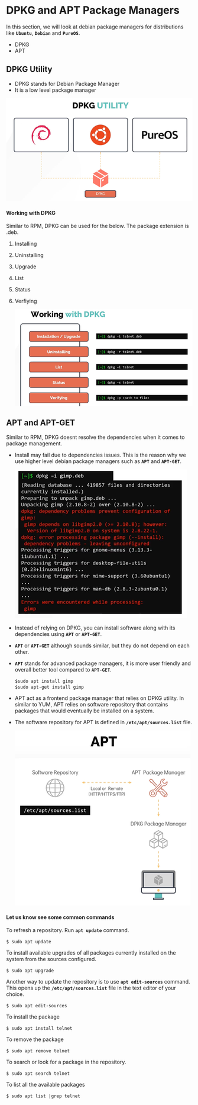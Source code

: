 # DPKG and APT Package Managers

In this section, we will look at debian package managers for distributions like **`Ubuntu`**, **`Debian`** and **`PureOS`**.
- DPKG
- APT

## DPKG Utility

- DPKG stands for Debian Package Manager
- It is a low level package manager

![dpkg](../../images/dpkg.PNG)

#### Working with DPKG

Similar to RPM, DPKG can be used for the below. The package extension is .deb.
1. Installing
1. Uninstalling
1. Upgrade
1. List
1. Status
1. Verfiying

   ![dpkg-modes](../../images/dpkg-modes.PNG)
   
## APT and APT-GET

Similar to RPM, DPKG doesnt resolve the dependencies when it comes to package management.
- Install may fail due to dependencies issues. This is the reason why we use higher level debian package managers such as **`APT`** and **`APT-GET`**.
  
  ![dpkg-fail](../../images/dpkg-fail.PNG)
  
- Instead of relying on DPKG, you can install software along with its dependencies using **`APT`** or **`APT-GET`**.
- **`APT`** or **`APT-GET`** although sounds similar, but they do not depend on each other.
- **`APT`** stands for advanced package managers, it is more user friendly and overall better tool compared to **`APT-GET`**.
  ```
  $sudo apt install gimp
  $sudo apt-get install gimp
  ```

- APT act as a frontend package manager that relies on DPKG utility. In similar to YUM, APT relies on software repository that contains packages that would eventually be installed on a system.
- The software repository for APT is defined in **`/etc/apt/sources.list`**  file.

  ![apt](../../images/apt.PNG)
  
#### Let us know see some common commands

To refresh a repository. Run **`apt update`** command.
```
$ sudo apt update
```

To install available upgrades of all packages currently installed on the system from the sources configured.
```
$ sudo apt upgrade
```

Another way to update the repository is to use **`apt edit-sources`** command. This opens up the **`/etc/apt/sources.list`** file in the text editor of your choice.
```
$ sudo apt edit-sources
```

To install the package
```
$ sudo apt install telnet
```

To remove the package
```
$ sudo apt remove telnet
```

To search or look for a package in the repository.
```
$ sudo apt search telnet 
```

To list all the available packages 
```
$ sudo apt list |grep telnet
```



